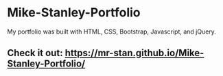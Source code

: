 # Mike-Stanley-Portfolio
My portfolio was built with HTML, CSS, Bootstrap, Javascript, and jQuery.

## Check it out: https://mr-stan.github.io/Mike-Stanley-Portfolio/